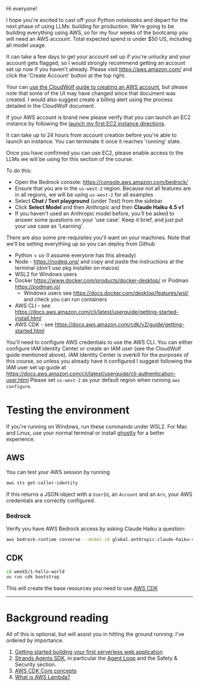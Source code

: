Hi everyone!

I hope you're excited to cast off your Python notebooks and depart for the next phase of using LLMs: building for production.
We're going to be building everything using AWS, so for my four weeks of the bootcamp you will need an AWS account.
Total expected spend is under $50 US, including all model usage.

It can take a few days to get your account set up if you're unlucky and your account gets flagged, so I would
strongly recommend getting an account set up now if you haven't already. Please visit https://aws.amazon.com/
and click the 'Create Account' button at the top right.

Your can [use the CloudWolf guide to creating an AWS account](https://www.dropbox.com/scl/fi/nbwph7yjzvzqcai5qm1ut/Getting-Started-with-AWS-Beginner-Handbook-v3.7.pdf?rlkey=tjvloyxjecl0fjbcinrcttmhi&dl=0), 
but please note that some of the UI may have changed since that document was created.
I would also suggest create a billing alert using the process detailed in the CloudWolf document.

If your AWS account is brand new please verify that you can launch an EC2 instance by following the 
[launch my first EC2 instance directions](https://docs.aws.amazon.com/AWSEC2/latest/UserGuide/tutorial-launch-my-first-ec2-instance.html).

It can take up to 24 hours from account creation before you're able to launch an instance.
You can terminate it once it reaches 'running' state.

Once you have confirmed you can use EC2, please enable access to the LLMs we will be using for this section
of the course.

To do this:

- Open the Bedrock console: https://console.aws.amazon.com/bedrock/
- Ensure that you are in the `us-west-2` region. Because not all features are in all regions, we will be using
  `us-west-2` for all examples
- Select **Chat / Text playground** (under Test) from the sidebar
- Click **Select Model** and then *Anthropic* and then **Claude Haiku 4.5  v1**
- If you haven't used an Anthropic model before, you'll be asked to answer some questions on your 'use case'. Keep it brief, and just put your use case as 'Learning'.

There are also some pre-requisites you'll want on your machines. Note that we'll be setting everything up so you can deploy from Github

- Python + uv (I assume everyone has this already)
- Node - https://nodejs.org/ and copy and paste the instructions at the terminal (don't use pkg installer on macos)
- WSL2 for Windows users
- Docker https://www.docker.com/products/docker-desktop/ or Podman https://podman.io/
  - Windows users see https://docs.docker.com/desktop/features/wsl/ and check you can run containers
- AWS CLI - see  https://docs.aws.amazon.com/cli/latest/userguide/getting-started-install.html
- AWS CDK - see https://docs.aws.amazon.com/cdk/v2/guide/getting-started.html

You'll need to configure AWS credentials to use the AWS CLI.
You can either configure IAM Identity Center or create an IAM user (see the CloudWolf guide mentioned above).
IAM Identity Center is overkill for the purposes of this course, so unless you already have it configured I suggest following the IAM user set up guide at https://docs.aws.amazon.com/cli/latest/userguide/cli-authentication-user.html
Please set `us-west-2` as your default region when running `aws configure`.

# Testing the environment

If you're running on Windows, run these commands under WSL2.
For Mac and Linux, use your normal terminal or install [ghostty](https://ghostty.org/) for a better experience.

## AWS

You can test your AWS session by running

```bash
aws sts get-caller-identity
```

If this returns a JSON object with a `UserId`, an `Account` and an `Arn`, your AWS credentials are correctly configured.

### Bedrock

Verify you have AWS Bedrock access by asking Claude Haiku a question:

```bash
aws bedrock-runtime converse --model-id global.anthropic.claude-haiku-4-5-20251001-v1:0 --messages '[{"role": "user", "content": [{"text": "Describe the purpose of a \"hello world\" program in one line."}]}]'
```


## CDK

```bash
cd week5/1-hello-world
uv run cdk bootstrap
```

This will create the base resources you need to use [AWS CDK](https://docs.aws.amazon.com/cdk/v2/guide/home.html)

---

# Background reading

All of this is optional, but will assist you in hitting the ground running.
I've ordered by importance.

1. [Getting started building your first serverless web application](https://www.youtube.com/watch?v=-WYBOuP1Y6E)
2. [Strands Agents SDK](https://strandsagents.com/latest/), in particular the [Agent Loop](https://strandsagents.com/latest/user-guide/concepts/agents/agent-loop/) and the Safety & Security section.
3. [AWS CDK Core concepts](https://docs.aws.amazon.com/cdk/v2/guide/core-concepts.html)
4. [What is AWS Lambda?](https://docs.aws.amazon.com/lambda/latest/dg/welcome.html)
